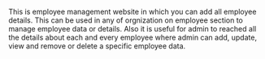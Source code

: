 This is employee management website in which you can add all employee details. This can be used in any of orgnization on employee section to manage employee data or details. Also it is useful for admin to reached all the details about each and every employee where admin can add, update, view and remove or delete a specific employee data.
